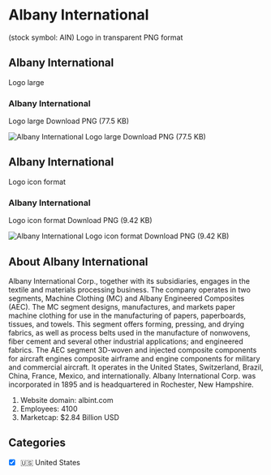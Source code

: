 # Albany International
 (stock symbol: AIN) Logo in transparent PNG format

## Albany International
 Logo large

### Albany International
 Logo large Download PNG (77.5 KB)

![Albany International
 Logo large Download PNG (77.5 KB)](/img/orig/AIN_BIG-ab42fa93.png)

## Albany International
 Logo icon format

### Albany International
 Logo icon format Download PNG (9.42 KB)

![Albany International
 Logo icon format Download PNG (9.42 KB)](/img/orig/AIN-5236178d.png)

## About Albany International


Albany International Corp., together with its subsidiaries, engages in the textile and materials processing business. The company operates in two segments, Machine Clothing (MC) and Albany Engineered Composites (AEC). The MC segment designs, manufactures, and markets paper machine clothing for use in the manufacturing of papers, paperboards, tissues, and towels. This segment offers forming, pressing, and drying fabrics, as well as process belts used in the manufacture of nonwovens, fiber cement and several other industrial applications; and engineered fabrics. The AEC segment 3D-woven and injected composite components for aircraft engines composite airframe and engine components for military and commercial aircraft. It operates in the United States, Switzerland, Brazil, China, France, Mexico, and internationally. Albany International Corp. was incorporated in 1895 and is headquartered in Rochester, New Hampshire.

1. Website domain: albint.com
2. Employees: 4100
3. Marketcap: $2.84 Billion USD


## Categories
- [x] 🇺🇸 United States
